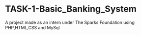 # TASK-1-Basic_Banking_System
A project made as an intern under The Sparks Foundation using PHP,HTML,CSS and MySql
